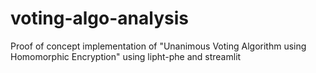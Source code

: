 # voting-algo-analysis
Proof of concept implementation of "Unanimous Voting Algorithm using Homomorphic Encryption" using lipht-phe and streamlit
